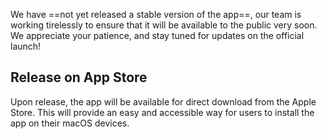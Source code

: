 We have ==not yet released a stable version of the app==, our team is working tirelessly to ensure that it will be available to the public very soon. We appreciate your patience, and stay tuned for updates on the official launch!

## Release on App Store
Upon release, the app will be available for direct download from the Apple Store. This will provide an easy and accessible way for users to install the app on their macOS devices.